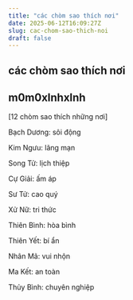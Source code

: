 ```yaml
---
title: "các chòm sao thích nơi"
date: 2025-06-12T16:09:27Z
slug: cac-chom-sao-thich-noi
draft: false
---
```


## các chòm sao thích nơi

## m0m0xInhxInh

[12 chòm sao thích những nơi]

Bạch Dương: sôi động

Kim Ngưu: lãng mạn

Song Tử: lịch thiệp

Cự Giải: ấm áp

Sư Tử: cao quý

Xử Nữ: tri thức

Thiên Bình: hòa bình

Thiên Yết: bí ẩn

Nhân Mã: vui nhộn

Ma Kết: an toàn

Thủy Bình: chuyên nghiệp